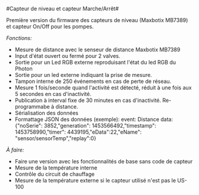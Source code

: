 #Capteur de niveau et capteur Marche/Arrêt#

Première version du firmware des capteurs de niveau (Maxbotix MB7389) et capteur On/Off pour
les pompes.

*Fonctions:*

- Mesure de distance avec le senseur de distance Maxbotix MB7389
- Input d'état ouvert ou fermé pour 2 valves.
- Sortie pour un Led RGB externe reproduisant l'état du led RGB du Photon
- Sortie pour un led externe indiquant la prise de mesure.
- Tampon interne de 250 événements en cas de perte de réseau.
- Mesure 1 fois/seconde quand l'activité est détecté, réduit à une fois aux 5 secondes en cas d'inactivité.
- Publication à interval fixe de 30 minutes en cas d'inactivité. Re-programmabe à distance.
- Sérialisation des données
- Formattage JSON des données (exemple):
	event: Distance
	data: {"noSerie": 3852,"generation": 1453566492,"timestamp": 1453758990,"timer": 4439195,"eData":22,"eName": "sensor/sensorTemp","replay":0}

*À faire:*

- Faire une version avec les fonctionnalités de base sans code de capteur
- Mesure de la température interne
- Contrôle du circuit de chauffage
- Mesure de la température externe si le capteur utilisé n'est pas le US-100
